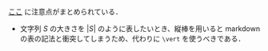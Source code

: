 [ここ](https://kmyk.github.io/blog/blog/2020/02/19/portable-mathjax-markdown/) に注意点がまとめられている．
- 文字列 $S$ の大きさを $\vert S \vert$ のように表したいとき、縦棒を用いると markdown の表の記法と衝突してしまうため、代わりに `\vert` を使うべきである．